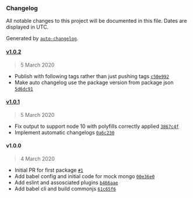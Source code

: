 ### Changelog

All notable changes to this project will be documented in this file. Dates are displayed in UTC.

Generated by [`auto-changelog`](https://github.com/CookPete/auto-changelog).

#### [v1.0.2](https://github.com/lyvly-living/mock-mongo/compare/v1.0.1...v1.0.2)

> 5 March 2020

- Publish with following tags rather than just pushing tags [`c50e992`](https://github.com/lyvly-living/mock-mongo/commit/c50e9929a2d99c8290e076a95e25f3f10265336b)
- Make auto changelog use the package version from package json [`5d6dc91`](https://github.com/lyvly-living/mock-mongo/commit/5d6dc91b786918da749d15eafb352e08157820e1)

#### [v1.0.1](https://github.com/lyvly-living/mock-mongo/compare/v1.0.0...v1.0.1)

> 5 March 2020

- Fix output to support node 10 with polyfills correctly applied [`3867c4f`](https://github.com/lyvly-living/mock-mongo/commit/3867c4f7d77134f10dbf09a36eb4fcb80033ab7c)
- Implement automatic changelogs [`0a6c230`](https://github.com/lyvly-living/mock-mongo/commit/0a6c230dabcd126108f4f14be8968733f1eeb5eb)

#### v1.0.0

> 4 March 2020

- Initial PR for first package [`#1`](https://github.com/lyvly-living/mock-mongo/pull/1)
- Add babel config and initial code for mock mongo [`00e36e0`](https://github.com/lyvly-living/mock-mongo/commit/00e36e02b9ca4a72e0fbef08e2b0ddab291f4cd3)
- Add eslint and assosciated plugins [`b466aae`](https://github.com/lyvly-living/mock-mongo/commit/b466aae80690d73f2f30f444fa270b451968e0ea)
- Add babel cli and build commonjs [`61c65f6`](https://github.com/lyvly-living/mock-mongo/commit/61c65f6126c4bd689c9de536f6890a26e670b0b5)
